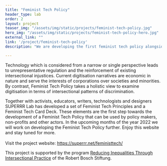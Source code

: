 ```yaml
---
title: "Feminist Tech Policy"
header_type: lab
order: 2
layout: project
teaser_img: "/assets/img/static/projects/feminist-tech-policy.jpg"
hero_img: "/assets/img/static/projects/feminist-tech-policy-hero.jpg"
external_link: ""
link: '/project/feminist-tech-policy'
description: "We are developing the first feminist tech policy alongside a set of narrative future visions of just technology that serves a diverse society."

---
```

<p>
Technology which is considered from a narrow or single perspective leads to unrepresentative regulation and the reinforcement of existing intersectional injustices. Current digitisation narratives are economic in nature and serve the interests of corporations over societies and minorities. By contrast, Feminist Tech Policy takes a holistic view to examine digitisation in terms of intersectional patterns of discrimination.
</p>
<p>
Together with activists, educators, writers, technologists and designers SUPERRR Lab has developed a set of Feminist Tech Principles and a Feminist Tech Card Deck. These elements are the first step towards the development of a Feminist Tech Policy that can be used by policy makers, non-profits and other actors. In the upcoming months of the year 2022 we will work on developing the Feminist Tech Policy further. Enjoy this website and stay tuned for more.
<br><br> Visit the project website: <a href="https://superrr.net/feministtech/">https://superrr.net/feministtech/</a>
</p>
<p>
This project is supported by the program <a href="https://www.bosch-stiftung.de/en/project/support-program-reducing-inequalities-through-intersectional-practice/supported-projects">Reducing Inequalities Through Intersectional Practice</a> of the Robert Bosch Stiftung.
  </p>
